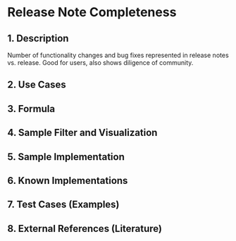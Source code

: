# Release Note Completeness

## 1. Description
Number of functionality changes and bug fixes represented in release notes vs. release. Good for users, also shows diligence of community.

## 2. Use Cases

## 3. Formula

## 4. Sample Filter and Visualization

## 5. Sample Implementation

## 6. Known Implementations

## 7. Test Cases (Examples)

## 8. External References (Literature)
